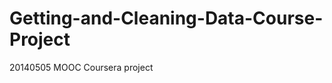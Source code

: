Getting-and-Cleaning-Data-Course-Project
========================================

20140505 MOOC Coursera project

